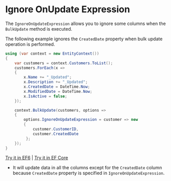 # Ignore OnUpdate Expression

The `IgnoreOnUpdateExpression` allows you to ignore some columns when the `BulkUpdate` method is executed.

The following example ignores the `CreatedDate` property when bulk update operation is performed.

```csharp
using (var context = new EntityContext())
{	
    var customers = context.Customers.ToList();
    customers.ForEach(x => 
    { 
        x.Name += "_Updated"; 
        x.Description += "_Updated"; 
        x.CreatedDate = DateTime.Now; 
        x.ModifiedDate = DateTime.Now; 
        x.IsActive = false; 
    });

    context.BulkUpdate(customers, options => 
    {
        options.IgnoreOnUpdateExpression = customer => new 
        {
            customer.CustomerID,  
            customer.CreatedDate
         };
    });
}
```

[Try it in EF6](https://dotnetfiddle.net/rKFA73) | [Try it in EF Core](https://dotnetfiddle.net/JdDCHB)

 - It will update data in all the columns except for the `CreatedDate` column because `CreatedDate` property is specified in `IgnoreOnUpdateExpression`. 
